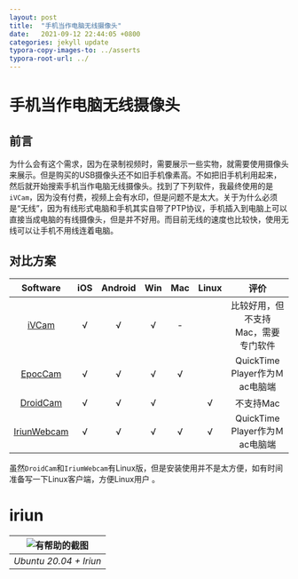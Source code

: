```yaml
---
layout: post
title:  "手机当作电脑无线摄像头"
date:   2021-09-12 22:44:05 +0800
categories: jekyll update
typora-copy-images-to: ../asserts
typora-root-url: ../
---
```


# 手机当作电脑无线摄像头
## 前言
为什么会有这个需求，因为在录制视频时，需要展示一些实物，就需要使用摄像头来展示。但是购买的USB摄像头还不如旧手机像素高。不如把旧手机利用起来，然后就开始搜索手机当作电脑无线摄像头。找到了下列软件，我最终使用的是`iVCam`，因为没有付费，视频上会有水印，但是问题不是太大。关于为什么必须是“无线”，因为有线形式电脑和手机其实自带了PTP协议，手机插入到电脑上可以直接当成电脑的有线摄像头，但是并不好用。而目前无线的速度也比较快，使用无线可以让手机不用线连着电脑。

## 对比方案

| Software | iOS | Android | Win | Mac | Linux | 评价 |
| :-: | :-: | :-:  | :-:  | :-:  | :-: | :-: |
| [iVCam](https://www.e2esoft.com/ivcam/) | √ | √ | √ |- | | 比较好用，但不支持Mac，需要专门软件 |
| [EpocCam](https://www.elgato.com/en/epoccam) |√  |√  | √ | √ |  |QuickTime Player作为Ｍac电脑端|
| [DroidCam](https://www.dev47apps.com/) | √ |√  | √ |  | √ |不支持Mac|
| [IriunWebcam](http://iriun.com/) | √ | √ | √ | √ | √ |QuickTime Player作为Ｍac电脑端|


虽然`DroidCam`和`IriumWebcam`有Linux版，但是安装使用并不是太方便，如有时间准备写一下Linux客户端，方便Linux用户 。

# iriun

| ![有帮助的截图](/assets/photo_2021-10-14_23-09-15.jpg) |
|:--:|
| *Ubuntu 20.04 + Iriun* |


[1]: https://developer.android.com/reference/android/accessibilityservice/AccessibilityService
